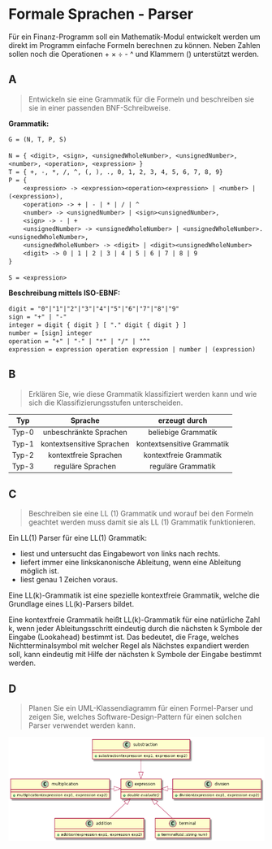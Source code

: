 # Formale Sprachen - Parser

Für ein Finanz-Programm soll ein Mathematik-Modul entwickelt werden um direkt im Programm einfache Formeln berechnen zu können. Neben Zahlen sollen noch die Operationen + × ÷ - ^ und Klammern () unterstützt werden.

## A

> Entwickeln sie eine Grammatik für die Formeln und beschreiben sie sie in einer passenden BNF-Schreibweise.

**Grammatik:**

```
G = (N, T, P, S)

N = { <digit>, <sign>, <unsignedWholeNumber>, <unsignedNumber>, <number>, <operation>, <expression> }
T = { +, -, *, /, ^, (, ), ., 0, 1, 2, 3, 4, 5, 6, 7, 8, 9}
P = {
    <expression> -> <expression><operation><expression> | <number> | (<expression>),
    <operation> -> + | - | * | / | ^
    <number> -> <unsignedNumber> | <sign><unsignedNumber>,
    <sign> -> - | +
    <unsignedNumber> -> <unsignedWholeNumber> | <unsignedWholeNumber>.<unsignedWholeNumber>,
    <unsignedWholeNumber> -> <digit> | <digit><unsignedWholeNumber>
    <digit> -> 0 | 1 | 2 | 3 | 4 | 5 | 6 | 7 | 8 | 9
}

S = <expression>

```

**Beschreibung mittels ISO-EBNF:**
```
digit = "0"|"1"|"2"|"3"|"4"|"5"|"6"|"7"|"8"|"9"
sign = "+" | "-"
integer = digit { digit } [ "." digit { digit } ]
number = [sign] integer
operation = "+" | "-" | "*" | "/" | "^"
expression = expression operation expression | number | (expression)
```

## B

> Erklären Sie, wie diese Grammatik klassifiziert werden kann und wie sich die Klassifizierungsstufen unterscheiden. 

| Typ | Sprache | erzeugt durch |
| :--------: | :--------: | :--------: |
| Typ-0    | unbeschränkte Sprachen     | beliebige Grammatik     |
| Typ-1 | kontextsensitive Sprachen | kontextsensitive Grammatik |
| Typ-2 | kontextfreie Sprachen | kontextfreie Grammatik |
| Typ-3 | reguläre Sprachen | reguläre Grammatik | 

## C

> Beschreiben sie eine LL (1) Grammatik und worauf bei den Formeln geachtet werden muss damit sie als LL (1) Grammatik funktionieren.

Ein LL(1) Parser für eine LL(1) Grammatik:

* liest und untersucht das Eingabewort von links nach rechts.
* liefert immer eine linkskanonische Ableitung, wenn eine Ableitung möglich ist.
* liest genau 1 Zeichen voraus.

Eine LL(k)-Grammatik ist eine spezielle kontextfreie Grammatik, welche die Grundlage eines LL(k)-Parsers bildet.

Eine kontextfreie Grammatik heißt LL(k)-Grammatik für eine natürliche Zahl k, wenn jeder Ableitungsschritt eindeutig durch die nächsten k Symbole der Eingabe (Lookahead) bestimmt ist. Das bedeutet, die Frage, welches Nichtterminalsymbol mit welcher Regel als Nächstes expandiert werden soll, kann eindeutig mit Hilfe der nächsten k Symbole der Eingabe bestimmt werden.

## D

> Planen Sie ein UML-Klassendiagramm für einen Formel-Parser und zeigen Sie, welches Software-Design-Pattern für einen solchen Parser verwendet werden kann.

![](mathparser.png "Math Parser")

